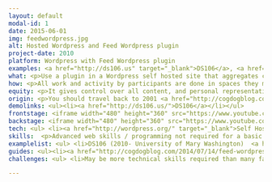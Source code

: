 ```yaml
---
layout: default
modal-id: 1
date: 2015-06-01
img: feedwordpress.jpg
alt: Hosted Wordpress and Feed Wordpress plugin 
project-date: 2010
platform: Wordpress with Feed Wordpress plugin
examples: <a href="http://ds106.us" target="_blank">DS106</a>, <a href="http://connectedcourses.net/" target="_blank">Connected Courses</a>, <a href="http://thoughtvectors.net/" target="_blank">Thoughtvectors in Concept Space</a>
what: <p>Use a plugin in a Wordpress self hosted site that aggregates content from external sites via RSS</p>
how: <p>All work and activity by participants are done in spaces they manage, anything from a self hosted blog on a personal domain to a free hosted one. Other social media sources (tweets, photos, diigo groups) can be syndicated in if they have an RSS feed. Everything can be organized then on the aggregating site a hub of activity.</p>
equity: <p>It gives control over all content, and personal representation, to the individual.</p>
origin: <p>You should travel back to 2001 <a href="http://cogdogblog.com/2014/11/18/motherblog/" target="_blank">to hear how Barbara Ganley built what became known as "the mother blog"</a> for her writing students at Middlebury College. This was created with modifications to then hosted MovableType blog platform.</p><iframe width="480" height="360" src="https://www.youtube.com/embed/24nUf5-BEe8" frameborder="0" allowfullscreen></iframe><p>Inspired by the motherblog concept and fueled by the vision of Gardner Campbell for <a href="http://www.educause.edu/ero/article/personal-cyberinfrastructure" target="_blank">A Personal Cyberinfrastructure</a>, the DTLT at University of Mary Washington implemented early examples on their multi site Wordpress platform, <a href="http://umwblogs.org/" target="_blank">UMW Blogs</a> (the <a href="http://studyabroad.umwblogs.org/" target="_blank">UMW Abroad</a> site has aggregated blog posts from students traveling abroad since 2009).</p><p>The Wordpress / Feed Wordpress platform was the foundation for <a href="http://digitalstorytelling.umwblogs.org/" target="_blank">the first DS106 Digital Storytelling course</a> built by Jim Groom in 2010 and has evolved and expanded into the <a href="http://ds106.us/" target="_blank">open DS106 courses</a> taught many times at UMW and elsewhere since 2011.</p>
demolinks: <ul><li><a href="http://ds106.us/">DS106</a></li></ul>
frontstage: <iframe width="480" height="360" src="https://www.youtube.com/embed/aYh6VTLrLSE" frameborder="0" allowfullscreen></iframe>
backstage: <iframe width="480" height="360" src="https://www.youtube.com/embed/WppuAdvD2zk" frameborder="0" allowfullscreen></iframe>
tech: <ul> <li><a href="http://wordpress.org/" target="_blank">Self Hosted Wordpress</a> (open source)</li> <li>Commodity Web Hosting and Domain Registration ($5-$40/year for domain depending on domain; $25-$45 / year for hosting) - Depending on number of sites aggregated, this can be run on any shared web hosting platform, bigger sites (100+ feeds?) might need a better package. We recommend starting with <a href="http://reclaimhosting.com/" target="_blank">Reclaim Hosting</a> but also viable are <a href="http://bluehost.com/" target="_blank">Bluehost</a>, <a href="http://dreamhost.com/" target="_blank">Dreamhost</a>, <a href="http://mediatemple.com/" target="_blank">Media Temple</a>, <a href="http://asmallorange.com/" target="_blank">A Small Orange</a>, and many more. </li> </ul> 
skills:  <p>Advanced web skills / programming not required for a basic setup. Familiarity with setting up and setting options in Wordpress needed.</p>
examplelist: <ul> <li>DS106 (2010- University of Mary Washington)  <a href="http://ds106.us" target="_blank">http://ds106.us</a></li> <li>rmooc (2013-2014 Thomson Rivers University)  <a href="http://rmooc.ca" target="_blank">http://rmooc.ca</a></li><li>ETMOOC (2012) <a href="http://etmooc.org/hub" target="_blank">http://etmooc.org/hub</a></li><li>Project Community  (2012- Hague University of Applied Sciences)  <a href="http://projectcommunity.info/" target="_blank">http://projectcommunity.info/</a></li><li>Future of Learning institute (2013- Harvard Graduate School of Education) <a href="http://futureoflearningpz.org/" target="_blank">http://futureoflearningpz.org/</a></li><li>Connected Courses (2014, DML) <a href="http://connectedcourses.net/" target="_blank">http://connectedcourses.net/</a></li> <li>Situating the Global Environment (2011-2014, Lewis and Clark College) <a href="https://sge.lclark.edu/" target="_blank">https://sge.lclark.edu/</a></li> <li>UMW Abroad (2009- University of Mary Washington) aggregates blog posts from students who travel abroad to study <a href="http://studyabroad.umwblogs.org/" target="_blank">http://studyabroad.umwblogs.org/</a></li> <li>Sociological Theory (Fall 2014, VCU) <a href="http://rampages.us/sociologicaltheory/" target="_blank">http://rampages.us/sociologicaltheory/</a></li> <li>English 692 Special Topics–Digital Culture(s) (Fall 2014, Chico State) <a href="http://www.kimjaxon.com/digital/" target="_blank">http://www.kimjaxon.com/digital/</a> </li> <li>Public Relations Publications (Spring 2014, University of Oklahoma) <a href="http://jmc3433.adamcroom.com" target="_blank">http://jmc3433.adamcroom.com</a> blog posts on project <a href="http://adamcroom.com/tag/jmc3433-2/" target="_blank">http://adamcroom.com/tag/jmc3433-2/</a></li> </ul>
guides: <ul><li><a href="http://cogdogblog.com/2014/07/14/feed-wordpress-101/" target="_blank">Building Connected Courses- Feedpress 101</a>  (CogDogBlog)</li><li><a href="http://reclaimhosting.com/installing-wordpress-multisite-and-using-feedwordpress/" target="_blank">Installing WordPress Multisite and Using FeedWordPress (Reclaim Hosting)</a></li><li><a href="http://bavatuesdays.com/building-with-howard-creating-a-learning-environment-with-open-source-tools-pt-1/" target="_blank">Building with Howard- Creating a Learning Environment with Open Source Tools</a> a three part video series (see <a href="http://bavatuesdays.com/building-with-howard-creating-an-open-source-learning-environment-pt-2/" target="_blank">Part 2</a> and <a href="http://bavatuesdays.com/building-with-howard-creating-an-open-source-learning-environment-pt-3/" target="_blank">Part 3</a>) where Jim Groom helps Howard Rheingold build a connected site with Wordpress / Feed Wordpress</li><li><a href="http://davidrcroteau.net/blog-post/the-mother-of-all-posts-about-blog-hubs-an-instructors-guide-to-aggregating-student-blogs/" target="_blank">The Mother of All Posts About Blog Hubs- An Instructors Guide to Aggregating Student Blogs</a> (David Croteau)</li><li><a href="http://bionicteaching.com/mother-blog-primer/" target="_blank">The Mother Blog Primer</a> and <a href="http://rampages.us/examples/mother-blog/" target="_blank">Mother Blog Examples</a> (Bionic Teaching)</li><li><a href="http://bavatuesdays.com/aggregating-comments-into-distributed-course-hub-recipe/" target="_blank">Aggregating Comments into a Distributed Course Hub Recipe</a> (Bavatuesdays)</li><li><a href="https://mashe.hawksey.info/2013/12/tapping-the-rhizomes-of-open-learning-with-feedwordpress-your-personal-analytical-de-cloaking-device/" target="_blank">Tapping the rhizomes of open learning with FeedWordPress, (your personal analytical de-cloaking device)</a> (Martin Hawksey)</li></ul>
challenges: <ul> <li>May be more technical skills required than many faculty may want to take on.</li> <li>RSS feeds can be fickle, difficult for users to understand how to provide a feed, people keep claiming RSS is dead (Google pulling Reader, Twitter not providing RSS feeds since 2013)</li><li>RSS is giving way to json</li> <li>Requires continual polling of sites for new content, potentially wasted cycles of processing.</li> <li>Feed Wordpress plugin developer does not usually respond to requests for support</li></ul>

---
```

